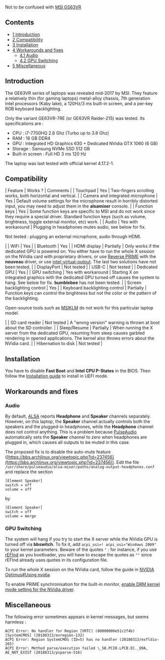 Not to be confused with [MSI GS63VR](/index.php/MSI_GS63VR "MSI GS63VR")

## Contents

*   [1 Introduction](#Introduction)
*   [2 Compatibility](#Compatibility)
*   [3 Installation](#Installation)
*   [4 Workarounds and fixes](#Workarounds_and_fixes)
    *   [4.1 Audio](#Audio)
    *   [4.2 GPU Switching](#GPU_Switching)
*   [5 Miscellaneous](#Miscellaneous)

## Introduction

The GE63VR series of laptops was revealed mid-2017 by MSI. They feature a relatively thin (for gaming laptops) metal-alloy chassis, 7th generation Intel processors (Kaby lake), a 120Hz/3 ms built-in screen, and a per-key RGB keyboard backlighting.

Only the variant GE63VR-7RE (or GE63VR Raider-215) was tested. Its specifications are :

*   CPU : i7-7700HQ 2.8 Ghz (Turbo up to 3.8 Ghz)
*   RAM : 16 GB DDR4
*   GPU : Integrated HD Graphics 630 + Dedicated NVidia GTX 1060 (6 GB)
*   Storage : Samsung NVMe SSD 512 GB
*   Built-in screen : Full HD 3 ms 120 Hz

The laptop was last tested with official kernel 4.17.2-1.

## Compatibility

| Feature | Works ? | Comments |
| Touchpad | Yes | Two-fingers scrolling works, both horizontal and vertical. |
| Camera and integrated microphone | Yes | Default volume settings for the microphone result in horribly distorted input, you may need to adjust them in the **alsamixer** console. |
| Function keys | Yes | Some function keys are specific to MSI and do not work since they require a special driver. Standard function keys (such as volume, brightness, toggle external monitor, etc) work. |
| Audio | Yes with workaround | Plugging in headphones mutes audio, see below for fix.

Not tested : plugging an external microphone, audio through HDMI.

 |
| WiFi | Yes |
| Bluetooth | Yes |
| HDMI display | Partially | Only works if the dedicated GPU is powered on. You either have to run the whole X session on the NVidia card with proprietary drivers, or use [Reverse PRIME](/index.php/PRIME#Reverse_PRIME "PRIME") with the **nouveau** driver, or use [intel-virtual-output](/index.php/Bumblebee#Output_wired_to_the_NVIDIA_chip "Bumblebee"). The last two solutions have not been tested. |
| DisplayPort | Not tested |
| USB-C | Not tested |
| Dedicated GPU | Yes |
| GPU switching | Yes with workaround | Starting X on integrated graphics with the dedicated GPU turned off causes the system to hang. See below for fix. **bumblebee** has not been tested. |
| Screen backlighting control | Yes |
| Keyboard backlighting control | Partially | Function keys can control the brightness but not the color or the pattern of the backlighting.

Open-source tools such as [MSIKLM](https://github.com/Gibtnix/MSIKLM) do not work for this particular laptop model.

 |
| SD card reader | Not tested | A "wrong version" warning is thrown at boot about the SD controller. |
| Sleep/Resume | Partially | When running the X server from the dedicated GPU, resuming from sleep causes garbled rendering in opened applications. The kernel also throws errors about the NVidia card. |
| Hibernation to disk | Not tested |

## Installation

You have to disable **Fast Boot** and **Intel CPU P-States** in the BIOS. Then follow the [Installation guide](https://en.wikipedia.org/wiki/Arch_Linux "wikipedia:Arch Linux") to install in UEFI mode.

## Workarounds and fixes

### Audio

By default, [ALSA](https://en.wikipedia.org/wiki/Arch_Linux "wikipedia:Arch Linux") reports **Headphone** and **Speaker** channels separately. However, on this laptop, the **Speaker** channel actually controls both the speakers and the plugged-in headphones, while the **Headphone** channel does not control anything. This is a problem because [PulseAudio](https://en.wikipedia.org/wiki/Arch_Linux "wikipedia:Arch Linux") automatically sets the **Speaker** channel to zero when headphones are plugged in, which causes all outputs to be muted in this case.

The proposed fix is to disable the auto-mute feature ([https://bbs.archlinux.org/viewtopic.php?id=237456](https://bbs.archlinux.org/viewtopic.php?id=237456)). Edit the file `/usr/share/pulseaudio/alsa-mixer/paths/analog-output-headphones.conf` and replace the section

```
[Element Speaker]
switch = off
volume = off

```

by

```
[Element Speaker]
switch = off
volume = merge

```

### GPU Switching

The system will hang if you try to start the X server while the NVidia GPU is turned off via **bbswitch**. To fix it, add `acpi_osi=! acpi_osi="Windows 2009"` to your kernel parameters. Beware of the quotes `"` : for instance, if you use [rEFInd](https://en.wikipedia.org/wiki/Arch_Linux "wikipedia:Arch Linux") as you bootloader, you will have to escape the quotes as `""` since rEFInd already uses quotes in its configuration file.

To run the whole X session on the NVidia card, follow the guide in [NVIDIA Optimus#Using nvidia](/index.php/NVIDIA_Optimus#Using_nvidia "NVIDIA Optimus").

To enable PRIME synchronisation for the built-in monitor, [enable DRM kernel mode setting for the NVidia driver](/index.php/NVIDIA#DRM_kernel_mode_setting "NVIDIA").

## Miscellaneous

The following error sometimes appears in kernel messages, but seems harmless :

```
ACPI Error: No handler for Region [VRTC] (00000000e51c2f4b) [SystemCMOS] (20180313/evregion-132)
ACPI Error: Region SystemCMOS (ID=5) has no handler (20180313/exfldio-265)
ACPI Error: Method parse/execution failed \_SB.PCI0.LPCB.EC._Q9A, AE_NOT_EXIST (20180313/psparse-516)

```